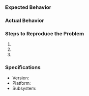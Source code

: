 ### Expected Behavior


### Actual Behavior


### Steps to Reproduce the Problem

  1.
  1.
  1.

### Specifications

  - Version:
  - Platform:
  - Subsystem: